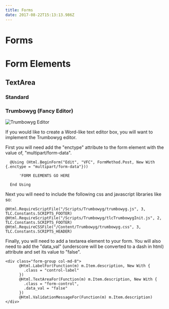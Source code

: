 ```yaml
---
title: Forms
date: 2017-08-22T15:13:13.986Z
---
```

# Forms

# Form Elements

## TextArea

### Standard

### Trumbowyg (Fancy Editor)

![Trumbowyg Editor](/assets/trumbowyg-editor.PNG)

If you would like to create a Word-like text editor box, you will want to implement the Trumbowyg editor.

First you will need add the "enctype" attribute to the form element with the value of, "multipart/form-data".

``` vbnet
  @Using (Html.BeginForm("Edit", "VFC", FormMethod.Post, New With {.enctype = "multipart/form-data"}))

      'FORM ELEMENTS GO HERE

  End Using
```

Next you will need to include the following css and javascript libraries like so:

``` vbnet
@Html.RequireScriptFile("/Scripts/Trumbowyg/trumbowyg.js", 3, TLC.Constants.SCRIPTS_FOOTER)
@Html.RequireScriptFile("/Scripts/Trumbowyg/tlcTrumbowygInit.js", 2, TLC.Constants.SCRIPTS_FOOTER)
@Html.RequireCSSFile("/Content/Trumbowyg/trumbowyg.css", 3, TLC.Constants.SCRIPTS_HEADER)
```

Finally, you will need to add a textarea element to your form. You will also need to add the "data_val" (underscore will be converted to a dash in html) attribute and set its value to "false".

``` vbnet
<div class="form-group col-md-8">
      @Html.LabelFor(Function(m) m.Item.description, New With {
        .class = "control-label"
      })
      @Html.TextAreaFor(Function(m) m.Item.description, New With {
        .class = "form-control",
        .data_val = "false"
      })
      @Html.ValidationMessageFor(Function(m) m.Item.description)
</div>
```
